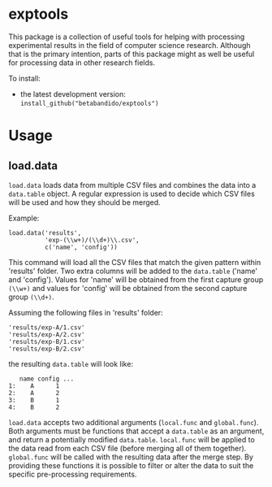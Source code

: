 # exptools

This package is a collection of useful tools for helping with
processing experimental results in the field of computer science research.
Although that is the primary intention, parts of this package might as
well be useful for processing data in other research fields.

To install:

* the latest development version: `install_github("betabandido/exptools")`

# Usage

## load.data

`load.data` loads data from multiple CSV files and combines the data into
a `data.table` object. A regular expression is used to decide which CSV files
will be used and how they should be merged.

Example:

    load.data('results',
              'exp-(\\w+)/(\\d+)\\.csv',
              c('name', 'config'))
              
This command will load all the CSV files that match the given pattern within
'results' folder. Two extra columns will be added to the `data.table` ('name'
and 'config'). Values for 'name' will be obtained from the first capture
group `(\\w+)` and values for 'config' will be obtained from the second
capture group `(\\d+)`.

Assuming the following files in 'results' folder:

    'results/exp-A/1.csv'
    'results/exp-A/2.csv'
    'results/exp-B/1.csv'
    'results/exp-B/2.csv'

the resulting `data.table` will look like:

       name config ...
    1:    A      1
    2:    A      2
    3:    B      1
    4:    B      2

`load.data` accepts two additional arguments (`local.func` and `global.func`).
Both arguments must be functions that accept a `data.table` as an argument,
and return a potentially modified `data.table`. `local.func` will be applied
to the data read from each CSV file (before merging all of them together).
`global.func` will be called with the resulting data after the merge step. By
providing these functions it is possible to filter or alter the data to suit
the specific pre-processing requirements.
